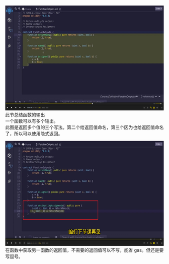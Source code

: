 <img src='./img/2022-05-24-15-58-22.png' height=333px></img>      
此节总结函数的输出    
一个函数可以有多个输出。    
此图是返回多个值的三个写法。第二个给返回值命名，第三个因为也给返回值命名了，所以可以使用隐式返回。  
  
<img src='./img/2022-05-24-16-08-01.png' height=333px></img>      
在函数中获取另一函数的返回值，不需要的返回值可以不写，能省 gas。但还是要写逗号。  
